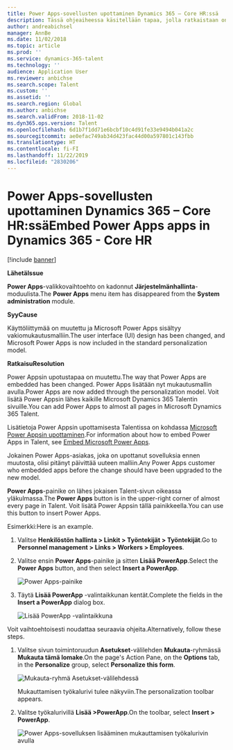 ```yaml
---
title: Power Apps-sovellusten upottaminen Dynamics 365 – Core HR:ssä
description: Tässä ohjeaiheessa käsitellään tapaa, jolla ratkaistaan ongelma, jossa Microsoft Power Apps-valikkovaihtoehto on kadonnut järjestelmänhallintamoduulista.
author: andreabichsel
manager: AnnBe
ms.date: 11/02/2018
ms.topic: article
ms.prod: ''
ms.service: dynamics-365-talent
ms.technology: ''
audience: Application User
ms.reviewer: anbichse
ms.search.scope: Talent
ms.custom: ''
ms.assetid: ''
ms.search.region: Global
ms.author: anbichse
ms.search.validFrom: 2018-11-02
ms.dyn365.ops.version: Talent
ms.openlocfilehash: 6d1b7f1dd71e6bcbf10c4d91fe33e9494b041a2c
ms.sourcegitcommit: ae0efac749ab34d423fac44d00a597801c143fbb
ms.translationtype: HT
ms.contentlocale: fi-FI
ms.lasthandoff: 11/22/2019
ms.locfileid: "2830206"
---
```

# <a name="embed-power-apps-apps-in-dynamics-365---core-hr"></a><span data-ttu-id="9a03f-103">Power Apps-sovellusten upottaminen Dynamics 365 – Core HR:ssä</span><span class="sxs-lookup"><span data-stu-id="9a03f-103">Embed Power Apps apps in Dynamics 365 - Core HR</span></span>

[!include [banner](includes/banner.md)]

<span data-ttu-id="9a03f-104">**Lähetä**</span><span class="sxs-lookup"><span data-stu-id="9a03f-104">**Issue**</span></span>

<span data-ttu-id="9a03f-105">**Power Apps**-valikkovaihtoehto on kadonnut **Järjestelmänhallinta**-moduulista.</span><span class="sxs-lookup"><span data-stu-id="9a03f-105">The **Power Apps** menu item has disappeared from the **System administration** module.</span></span>

<span data-ttu-id="9a03f-106">**Syy**</span><span class="sxs-lookup"><span data-stu-id="9a03f-106">**Cause**</span></span>

<span data-ttu-id="9a03f-107">Käyttöliittymää on muutettu ja Microsoft Power Apps sisältyy vakiomukautusmalliin.</span><span class="sxs-lookup"><span data-stu-id="9a03f-107">The user interface (UI) design has been changed, and Microsoft Power Apps is now included in the standard personalization model.</span></span>

<span data-ttu-id="9a03f-108">**Ratkaisu**</span><span class="sxs-lookup"><span data-stu-id="9a03f-108">**Resolution**</span></span>

<span data-ttu-id="9a03f-109">Power Appsin upotustapaa on muutettu.</span><span class="sxs-lookup"><span data-stu-id="9a03f-109">The way that Power Apps are embedded has been changed.</span></span> <span data-ttu-id="9a03f-110">Power Apps lisätään nyt mukautusmallin avulla.</span><span class="sxs-lookup"><span data-stu-id="9a03f-110">Power Apps are now added through the personalization model.</span></span> <span data-ttu-id="9a03f-111">Voit lisätä Power Appsin lähes kaikille Microsoft Dynamics 365 Talentin sivuille.</span><span class="sxs-lookup"><span data-stu-id="9a03f-111">You can add Power Apps to almost all pages in Microsoft Dynamics 365 Talent.</span></span>

<span data-ttu-id="9a03f-112">Lisätietoja Power Appsin upottamisesta Talentissa on kohdassa [Microsoft Power Appsin upottaminen](https://docs.microsoft.com/dynamics365/unified-operations/fin-and-ops/get-started/embed-power-apps).</span><span class="sxs-lookup"><span data-stu-id="9a03f-112">For information about how to embed Power Apps in Talent, see [Embed Microsoft Power Apps](https://docs.microsoft.com/dynamics365/unified-operations/fin-and-ops/get-started/embed-power-apps).</span></span>

<span data-ttu-id="9a03f-113">Jokainen Power Apps-asiakas, joka on upottanut sovelluksia ennen muutosta, olisi pitänyt päivittää uuteen malliin.</span><span class="sxs-lookup"><span data-stu-id="9a03f-113">Any Power Apps customer who embedded apps before the change should have been upgraded to the new model.</span></span>

<span data-ttu-id="9a03f-114">**Power Apps**-painike on lähes jokaisen Talent-sivun oikeassa yläkulmassa.</span><span class="sxs-lookup"><span data-stu-id="9a03f-114">The **Power Apps** button is in the upper-right corner of almost every page in Talent.</span></span> <span data-ttu-id="9a03f-115">Voit lisätä Power Appsin tällä painikkeella.</span><span class="sxs-lookup"><span data-stu-id="9a03f-115">You can use this button to insert Power Apps.</span></span>

<span data-ttu-id="9a03f-116">Esimerkki:</span><span class="sxs-lookup"><span data-stu-id="9a03f-116">Here is an example.</span></span>

1. <span data-ttu-id="9a03f-117">Valitse **Henkilöstön hallinta \> Linkit \> Työntekijät \> Työntekijät**.</span><span class="sxs-lookup"><span data-stu-id="9a03f-117">Go to **Personnel management \> Links \> Workers \> Employees**.</span></span>
2. <span data-ttu-id="9a03f-118">Valitse ensin **Power Apps**-painike ja sitten **Lisää PowerApp**.</span><span class="sxs-lookup"><span data-stu-id="9a03f-118">Select the **Power Apps** button, and then select **Insert a PowerApp**.</span></span>

    ![Power Apps-painike](media/png.png)

3. <span data-ttu-id="9a03f-120">Täytä **Lisää PowerApp** -valintaikkunan kentät.</span><span class="sxs-lookup"><span data-stu-id="9a03f-120">Complete the fields in the **Insert a PowerApp** dialog box.</span></span>

    ![Lisää PowerApp -valintaikkuna](media/insert-powerapp.png)

<span data-ttu-id="9a03f-122">Voit vaihtoehtoisesti noudattaa seuraavia ohjeita.</span><span class="sxs-lookup"><span data-stu-id="9a03f-122">Alternatively, follow these steps.</span></span>

1. <span data-ttu-id="9a03f-123">Valitse sivun toimintoruudun **Asetukset**-välilehden **Mukauta**-ryhmässä **Mukauta tämä lomake**.</span><span class="sxs-lookup"><span data-stu-id="9a03f-123">On the page's Action Pane, on the **Options** tab, in the **Personalize** group, select **Personalize this form**.</span></span>

    ![Mukauta-ryhmä Asetukset-välilehdessä](media/options.png)

    <span data-ttu-id="9a03f-125">Mukauttamisen työkalurivi tulee näkyviin.</span><span class="sxs-lookup"><span data-stu-id="9a03f-125">The personalization toolbar appears.</span></span>

2. <span data-ttu-id="9a03f-126">Valitse työkalurivillä **Lisää \>PowerApp**.</span><span class="sxs-lookup"><span data-stu-id="9a03f-126">On the toolbar, select **Insert \> PowerApp**.</span></span>

    ![Power Apps-sovelluksen lisääminen mukauttamisen työkalurivin avulla](media/powerapp-bar.png)

